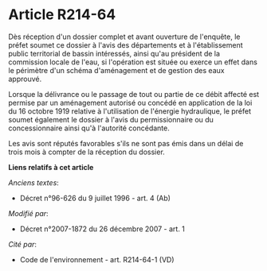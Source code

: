 # Article R214-64

Dès réception d'un dossier complet et avant ouverture de l'enquête, le préfet soumet ce dossier à l'avis des départements et
à l'établissement public territorial de bassin intéressés, ainsi qu'au président de la commission locale de l'eau, si
l'opération est située ou exerce un effet dans le périmètre d'un schéma d'aménagement et de gestion des eaux approuvé. 

Lorsque la délivrance ou le passage de tout ou partie de ce débit affecté est permise par un aménagement autorisé ou concédé
en application de la loi du 16 octobre 1919 relative à l'utilisation de l'énergie hydraulique, le préfet soumet également le
dossier à l'avis du permissionnaire ou du concessionnaire ainsi qu'à l'autorité concédante. 

Les avis sont réputés favorables s'ils ne sont pas émis dans un délai de trois mois à compter de la réception du dossier.

**Liens relatifs à cet article**

_Anciens textes_:

  - Décret n°96-626 du 9 juillet 1996 - art. 4 (Ab)

_Modifié par_:

  - Décret n°2007-1872 du 26 décembre 2007 - art. 1

_Cité par_:

  - Code de l'environnement - art. R214-64-1 (VD)
